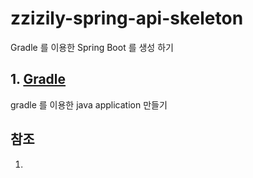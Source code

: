 # zzizily-spring-api-skeleton
Gradle 를 이용한 Spring Boot 를 생성 하기

## 1. [Gradle](./docs/01-gradle.md)
gradle 를 이용한 java application 만들기

## 참조
1.